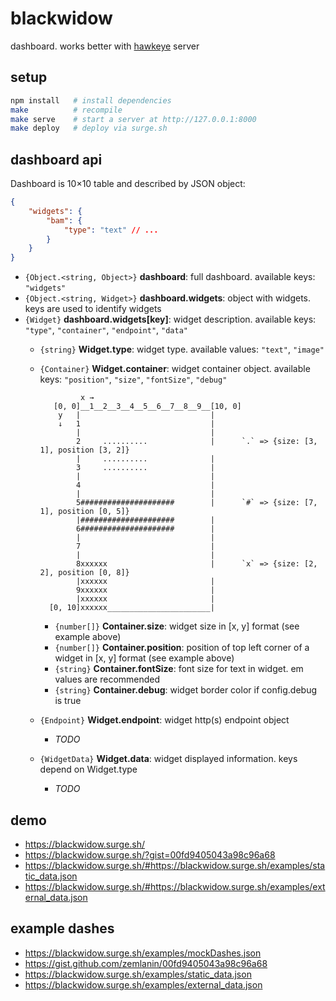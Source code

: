 # blackwidow
dashboard. works better with [hawkeye](http://github.com/zemlanin/hawkeye) server

## setup
```bash
npm install   # install dependencies
make          # recompile
make serve    # start a server at http://127.0.0.1:8000
make deploy   # deploy via surge.sh
```

## dashboard api
Dashboard is 10×10 table and described by JSON object:

```json
{
    "widgets": {
        "bam": {
            "type": "text" // ...
        }
    }
}
```

* `{Object.<string, Object>}` **dashboard**: full dashboard. available keys: `"widgets"`
* `{Object.<string, Widget>}` **dashboard.widgets**: object with widgets. keys are used to identify widgets
* `{Widget}` **dashboard.widgets[key]**: widget description. available keys: `"type"`, `"container"`, `"endpoint"`, `"data"`
    * `{string}` **Widget.type**: widget type. available values: `"text"`, `"image"`
    * `{Container}` **Widget.container**: widget container object. available keys: `"position"`, `"size"`, `"fontSize"`, `"debug"`

        ```
                 x →
           [0, 0]__1__2__3__4__5__6__7__8__9__[10, 0]
            y   |                             |
            ↓   1                             |
                |                             |
                2     ..........              |      `.` => {size: [3, 1], position [3, 2]}
                |     ..........              |
                3     ..........              |
                |                             |
                4                             |
                |                             |
                5#####################        |      `#` => {size: [7, 1], position [0, 5]}
                |#####################        |
                6#####################        |
                |                             |
                7                             |
                |                             |
                8xxxxxx                       |      `x` => {size: [2, 2], position [0, 8]}
                |xxxxxx                       |
                9xxxxxx                       |
                |xxxxxx                       |
          [0, 10]xxxxxx_______________________|
        ```

        * `{number[]}` **Container.size**: widget size in [x, y] format (see example above)
        * `{number[]}` **Container.position**: position of top left corner of a widget in [x, y] format (see example above)
        * `{string}` **Container.fontSize**: font size for text in widget. em values are recommended
        * `{string}` **Container.debug**: widget border color if config.debug is true
    * `{Endpoint}` **Widget.endpoint**: widget http(s) endpoint object
        * *TODO*
    * `{WidgetData}` **Widget.data**: widget displayed information. keys depend on Widget.type
        * *TODO*

## demo
* https://blackwidow.surge.sh/
* https://blackwidow.surge.sh/?gist=00fd9405043a98c96a68
* https://blackwidow.surge.sh/#https://blackwidow.surge.sh/examples/static_data.json
* https://blackwidow.surge.sh/#https://blackwidow.surge.sh/examples/external_data.json

## example dashes
* https://blackwidow.surge.sh/examples/mockDashes.json
* https://gist.github.com/zemlanin/00fd9405043a98c96a68
* https://blackwidow.surge.sh/examples/static_data.json
* https://blackwidow.surge.sh/examples/external_data.json
